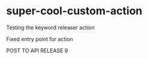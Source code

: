 # super-cool-custom-action

Testing the keyword releaser action

Fixed entry point for action 

POST TO API RELEASE 9
